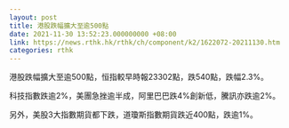 ```yaml
---
layout: post
title: 港股跌幅擴大至逾500點
date: 2021-11-30 13:52:23.000000000 +08:00
link: https://news.rthk.hk/rthk/ch/component/k2/1622072-20211130.htm
categories: rthk
---
```


港股跌幅擴大至逾500點，恒指較早時報23302點，跌540點，跌幅2.3%。

科技指數跌逾2%，美團急挫逾半成，阿里巴巴跌4%創新低，騰訊亦跌逾2%。

另外，美股3大指數期貨都下跌，道瓊斯指數期貨跌近400點，跌逾1%。
